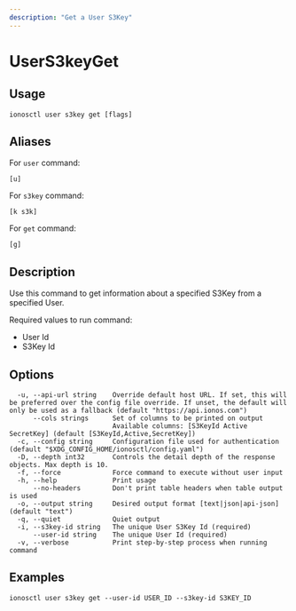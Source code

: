 ```yaml
---
description: "Get a User S3Key"
---
```


# UserS3keyGet

## Usage

```text
ionosctl user s3key get [flags]
```

## Aliases

For `user` command:

```text
[u]
```

For `s3key` command:

```text
[k s3k]
```

For `get` command:

```text
[g]
```

## Description

Use this command to get information about a specified S3Key from a specified User.

Required values to run command:

* User Id
* S3Key Id

## Options

```text
  -u, --api-url string    Override default host URL. If set, this will be preferred over the config file override. If unset, the default will only be used as a fallback (default "https://api.ionos.com")
      --cols strings      Set of columns to be printed on output 
                          Available columns: [S3KeyId Active SecretKey] (default [S3KeyId,Active,SecretKey])
  -c, --config string     Configuration file used for authentication (default "$XDG_CONFIG_HOME/ionosctl/config.yaml")
  -D, --depth int32       Controls the detail depth of the response objects. Max depth is 10.
  -f, --force             Force command to execute without user input
  -h, --help              Print usage
      --no-headers        Don't print table headers when table output is used
  -o, --output string     Desired output format [text|json|api-json] (default "text")
  -q, --quiet             Quiet output
  -i, --s3key-id string   The unique User S3Key Id (required)
      --user-id string    The unique User Id (required)
  -v, --verbose           Print step-by-step process when running command
```

## Examples

```text
ionosctl user s3key get --user-id USER_ID --s3key-id S3KEY_ID
```

